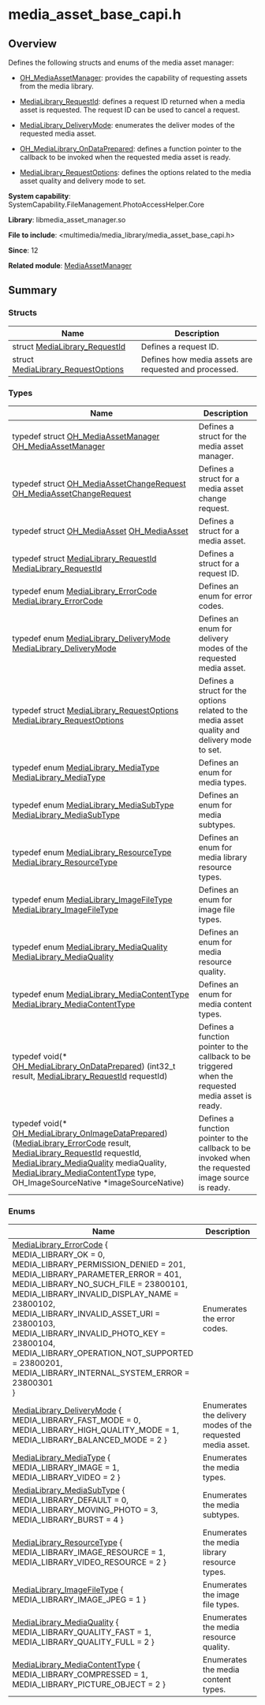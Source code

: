 # media_asset_base_capi.h


## Overview

Defines the following structs and enums of the media asset manager:

- [OH_MediaAssetManager](_media_asset_manager.md#oh_mediaassetmanager): provides the capability of requesting assets from the media library.
- [MediaLibrary_RequestId](_media_library___request_id.md): defines a request ID returned when a media asset is requested. The request ID can be used to cancel a request.
- [MediaLibrary_DeliveryMode](_media_asset_manager.md#medialibrary_deliverymode-1): enumerates the deliver modes of the requested media asset.

- [OH_MediaLibrary_OnDataPrepared](_media_asset_manager.md#oh_medialibrary_ondataprepared): defines a function pointer to the callback to be invoked when the requested media asset is ready.

- [MediaLibrary_RequestOptions](_media_library___request_options.md): defines the options related to the media asset quality and delivery mode to set.

**System capability**: SystemCapability.FileManagement.PhotoAccessHelper.Core

**Library**: libmedia_asset_manager.so

**File to include**: &lt;multimedia/media_library/media_asset_base_capi.h&gt;

**Since**: 12

**Related module**: [MediaAssetManager](_media_asset_manager.md)


## Summary


### Structs

| Name| Description|
| -------- | -------- |
| struct  [MediaLibrary_RequestId](_media_library___request_id.md) | Defines a request ID.|
| struct  [MediaLibrary_RequestOptions](_media_library___request_options.md) | Defines how media assets are requested and processed.|


### Types

| Name| Description|
| -------- | -------- |
| typedef struct [OH_MediaAssetManager](_media_asset_manager.md#oh_mediaassetmanager) [OH_MediaAssetManager](_media_asset_manager.md#oh_mediaassetmanager) | Defines a struct for the media asset manager.|
| typedef struct [OH_MediaAssetChangeRequest](_media_asset_manager.md#oh_mediaassetchangerequest) [OH_MediaAssetChangeRequest](_media_asset_manager.md#oh_mediaassetchangerequest) | Defines a struct for a media asset change request.|
| typedef struct [OH_MediaAsset](_media_asset_manager.md#oh_mediaasset) [OH_MediaAsset](_media_asset_manager.md#oh_mediaasset) | Defines a struct for a media asset.|
| typedef struct [MediaLibrary_RequestId](_media_library___request_id.md) [MediaLibrary_RequestId](_media_asset_manager.md#medialibrary_requestid) | Defines a struct for a request ID.|
| typedef enum [MediaLibrary_ErrorCode](_media_asset_manager.md#medialibrary_errorcode-1) [MediaLibrary_ErrorCode](_media_asset_manager.md#medialibrary_errorcode) | Defines an enum for error codes.|
| typedef enum [MediaLibrary_DeliveryMode](_media_asset_manager.md#medialibrary_deliverymode-1) [MediaLibrary_DeliveryMode](_media_asset_manager.md#medialibrary_deliverymode) | Defines an enum for delivery modes of the requested media asset.|
| typedef struct [MediaLibrary_RequestOptions](_media_library___request_options.md) [MediaLibrary_RequestOptions](_media_asset_manager.md#medialibrary_requestoptions) | Defines a struct for the options related to the media asset quality and delivery mode to set.|
| typedef enum [MediaLibrary_MediaType](_media_asset_manager.md#medialibrary_mediatype-1) [MediaLibrary_MediaType](_media_asset_manager.md#medialibrary_mediatype) | Defines an enum for media types.|
| typedef enum [MediaLibrary_MediaSubType](_media_asset_manager.md#medialibrary_mediasubtype-1) [MediaLibrary_MediaSubType](_media_asset_manager.md#medialibrary_mediasubtype) | Defines an enum for media subtypes.|
| typedef enum [MediaLibrary_ResourceType](_media_asset_manager.md#medialibrary_resourcetype-1) [MediaLibrary_ResourceType](_media_asset_manager.md#medialibrary_resourcetype) | Defines an enum for media library resource types.|
| typedef enum [MediaLibrary_ImageFileType](_media_asset_manager.md#medialibrary_imagefiletype-1) [MediaLibrary_ImageFileType](_media_asset_manager.md#medialibrary_imagefiletype) | Defines an enum for image file types.|
| typedef enum [MediaLibrary_MediaQuality](_media_asset_manager.md#medialibrary_mediaquality-1) [MediaLibrary_MediaQuality](_media_asset_manager.md#medialibrary_mediaquality) | Defines an enum for media resource quality.|
| typedef enum [MediaLibrary_MediaContentType](_media_asset_manager.md#medialibrary_mediacontenttype-1) [MediaLibrary_MediaContentType](_media_asset_manager.md#medialibrary_mediacontenttype) | Defines an enum for media content types.|
| typedef void(\* [OH_MediaLibrary_OnDataPrepared](_media_asset_manager.md#oh_medialibrary_ondataprepared)) (int32_t result, [MediaLibrary_RequestId](_media_library___request_id.md) requestId) | Defines a function pointer to the callback to be triggered when the requested media asset is ready.|
| typedef void(\* [OH_MediaLibrary_OnImageDataPrepared](_media_asset_manager.md#oh_medialibrary_onimagedataprepared)) ([MediaLibrary_ErrorCode](_media_asset_manager.md#medialibrary_errorcode) result, [MediaLibrary_RequestId](_media_library___request_id.md) requestId, [MediaLibrary_MediaQuality](_media_asset_manager.md#medialibrary_mediaquality) mediaQuality, [MediaLibrary_MediaContentType](_media_asset_manager.md#medialibrary_mediacontenttype) type, OH_ImageSourceNative \*imageSourceNative) | Defines a function pointer to the callback to be invoked when the requested image source is ready. |


### Enums

| Name| Description|
| -------- | -------- |
| [MediaLibrary_ErrorCode](_media_asset_manager.md#medialibrary_errorcode) {<br>MEDIA_LIBRARY_OK = 0,<br>MEDIA_LIBRARY_PERMISSION_DENIED = 201,<br>MEDIA_LIBRARY_PARAMETER_ERROR = 401,<br>MEDIA_LIBRARY_NO_SUCH_FILE = 23800101,<br>MEDIA_LIBRARY_INVALID_DISPLAY_NAME = 23800102,<br>MEDIA_LIBRARY_INVALID_ASSET_URI = 23800103,<br>MEDIA_LIBRARY_INVALID_PHOTO_KEY = 23800104,<br>MEDIA_LIBRARY_OPERATION_NOT_SUPPORTED = 23800201,<br>MEDIA_LIBRARY_INTERNAL_SYSTEM_ERROR = 23800301<br>} | Enumerates the error codes.|
| [MediaLibrary_DeliveryMode](_media_asset_manager.md#medialibrary_deliverymode) {<br>MEDIA_LIBRARY_FAST_MODE = 0,<br>MEDIA_LIBRARY_HIGH_QUALITY_MODE = 1,<br>MEDIA_LIBRARY_BALANCED_MODE = 2 } | Enumerates the delivery modes of the requested media asset.|
| [MediaLibrary_MediaType](_media_asset_manager.md#medialibrary_mediatype) {<br>MEDIA_LIBRARY_IMAGE = 1,<br>MEDIA_LIBRARY_VIDEO = 2 } | Enumerates the media types.|
| [MediaLibrary_MediaSubType](_media_asset_manager.md#medialibrary_mediasubtype) {<br>MEDIA_LIBRARY_DEFAULT = 0,<br>MEDIA_LIBRARY_MOVING_PHOTO = 3,<br>MEDIA_LIBRARY_BURST = 4 } | Enumerates the media subtypes.|
| [MediaLibrary_ResourceType](_media_asset_manager.md#medialibrary_resourcetype) {<br>MEDIA_LIBRARY_IMAGE_RESOURCE = 1,<br>MEDIA_LIBRARY_VIDEO_RESOURCE = 2 } | Enumerates the media library resource types.|
| [MediaLibrary_ImageFileType](_media_asset_manager.md#medialibrary_imagefiletype) {<br>MEDIA_LIBRARY_IMAGE_JPEG = 1 } | Enumerates the image file types.|
| [MediaLibrary_MediaQuality](_media_asset_manager.md#medialibrary_mediaquality) {<br>MEDIA_LIBRARY_QUALITY_FAST = 1,<br>MEDIA_LIBRARY_QUALITY_FULL = 2 } | Enumerates the media resource quality.|
| [MediaLibrary_MediaContentType](_media_asset_manager.md#medialibrary_mediacontenttype) {<br>MEDIA_LIBRARY_COMPRESSED = 1,<br>MEDIA_LIBRARY_PICTURE_OBJECT = 2 } | Enumerates the media content types.|
